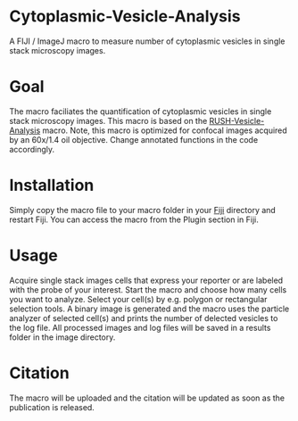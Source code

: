 # Cytoplasmic-Vesicle-Analysis
A FIJI / ImageJ macro to measure number of cytoplasmic vesicles in single stack microscopy images.

# Goal
The macro faciliates the quantification of cytoplasmic vesicles in single stack microscopy images. This macro is based on the [RUSH-Vesicle-Analysis](https://github.com/MehrshadPakdel/RUSH-Vesicle-Analysis) macro. Note, this macro is optimized for confocal images acquired by an 60x/1.4 oil objective. Change annotated functions in the code accordingly.

# Installation
Simply copy the macro file to your macro folder in your [Fiji](https://imagej.net/Fiji) directory and restart Fiji. You can access the macro from the Plugin section in Fiji.

# Usage
Acquire single stack images cells that express your reporter or are labeled with the probe of your interest. Start the macro and choose how many cells you want to analyze. Select your cell(s) by e.g. polygon or rectangular selection tools. A binary image is generated and the macro uses the particle analyzer of selected cell(s) and prints the number of delected vesicles to the log file. All processed images and log files will be saved in a results folder in the image directory.

# Citation
The macro will be uploaded and the citation will be updated as soon as the publication is released.
